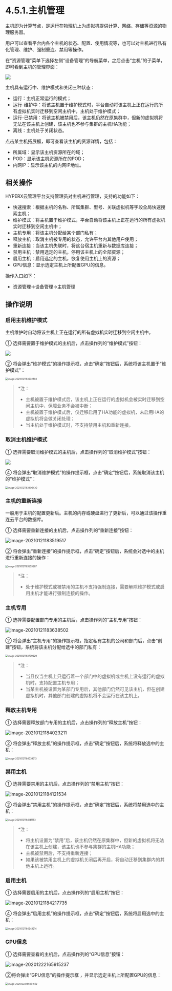 # 4.5.1.主机管理

主机即为计算节点，是运行在物理机上为虚拟机提供计算、网络、存储等资源的物理服务器。

用户可以查看平台内各个主机的状态、配置、使用情况等，也可以对主机进行私有化管理、维护、强制重连、禁用等操作。

在“资源管理”菜单下选择左侧“设备管理”的导航菜单，之后点击“主机”的子菜单，即可看到主机的管理界面：

![](host_management.assets/image-20210126150955701.png)

主机具有运行中、维护模式和关闭三种状态：

- 运行：主机正常运行的模式；
- 运行-维护中：将该主机置于维护模式时，平台自动将该主机上正在运行的所有虚拟机实时迁移到空闲主机中，主机处于维护模式；
- 运行-已禁用：将该主机被禁用后，该主机仍然在原集群中，但新的虚拟机将无法在该主机上创建，该主机也不参与集群的主机HA功能；
- 离线：主机处于关闭状态。

点击某主机拓展框，即可查看该主机的资源详情，包括：

- 所属域：显示该主机资源所在的域；
- POD：显示该主机资源所在的POD；
- 内网IP：显示该主机的内网IP地址。

## 相关操作

HYPERX云管理平台支持管理员对主机进行管理，支持的功能如下：

- 快速搜索：根据主机的名称、所属集群、型号、关联虚拟机等字段全局快速搜索主机；
- 维护模式：将主机置于维护模式，平台自动将该主机上正在运行的所有虚拟机实时迁移到空闲主机中；
- 主机专用：将该主机分配给某个部门私有；
- 释放主机：取消主机被专用的状态，允许平台内其他用户使用；
- 重新连接：当该主机失联时，将这台宿主机重新与数据库连接；
- 禁用主机：禁用选定的主机，停用该主机上的全部资源；
- 启用主机：启用选定的主机，恢复使用主机上的资源；
- GPU信息：显示选定主机上所配置GPU的信息。

操作入口如下：

- 资源管理→设备管理→主机管理

## 操作说明

### 启用主机维护模式

主机维护时自动将该主机上正在运行的所有虚拟机实时迁移到空闲主机中。

① 选择需要置于维护模式的主机后，点击操作列的“维护模式”按钮：

![](host_management.assets/image-20210121183450280.png)

② 将会弹出“维护模式”的操作提示框，点击“确定”按钮后，系统将该主机置于“维护模式”：

<img src="host_management.assets/image-20210121183202882.png" alt="image-20210121183202882" style="zoom:50%;" />

> *注：
>
>   - 主机被置于维护模式后，该主机上正在运行的虚拟机会被实时迁移到空闲主机中，保障业务不会被中断；
>   - 主机被置于维护模式后，仅迁移启用了HA功能的虚拟机，未启用HA的虚拟机将会做关闭处理；
>   - 当主机处于维护模式时，不支持禁用主机和重新连接。
>

### 取消主机维护模式

① 选择需要取消维护模式的主机后，点击操作列的“取消维护模式”按钮：

![](host_management.assets/image-20210121183344817.png)

④ 将会弹出“取消维护模式”的操作提示框，点击“确定”按钮后，系统取消该主机的“维护模式”：

<img src="host_management.assets/image-20210121183406430.png" alt="image-20210121183406430" style="zoom:50%;" />

### 主机的重新连接

一般用于主机的配置更新后。主机的内存或硬盘进行了更新后，可以通过该操作重连云平台的数据库。

① 选择需要重新连接的主机后，点击操作列的“重新连接”按钮：

![image-20210121183519517](host_management.assets/image-20210121183519517.png)

② 将会弹出“重新连接”的操作提示框，点击“确定”按钮后，系统会对选中的主机进行重新连接的操作：

<img src="host_management.assets/image-20210121183553687.png" alt="image-20210121183553687" style="zoom:50%;" />

> *注：
>
> - 处于维护模式或被禁用的主机不支持强制连接，需要解除维护模式或启用主机才能进行强制连接的操作。

### 主机专用

① 选择需要配置部门专用的主机后，点击操作列的“主机专用”按钮：

![image-20210121183638502](host_management.assets/image-20210121183638502.png)

② 将会弹出“主机专用”的操作提示框，指定私有主机的公司和部门后，点击“创建”按钮，系统将该主机分配给选中的部门私有：

<img src="host_management.assets/image-20210121183709229.png" alt="image-20210121183709229" style="zoom:50%;" />

> *注：
>
> - 当且仅当主机上只运行着一个部门中的虚拟机或主机上没有运行的虚拟机时，支持配置主机专用；
> - 当某主机被设置为某部门专用后，其他部门仍然可见该主机，但在创建虚拟机时，其他部门创建的虚拟机将不会运行在该主机上。

### 释放主机专用

① 选择需要释放部门专用的主机后，点击操作列的“释放主机”按钮：

![image-20210121184023211](host_management.assets/image-20210121184023211.png)

② 将会弹出“释放主机”的操作提示框，点击“确定”按钮后，系统将释放选中的主机：

<img src="host_management.assets/image-20210121184039313.png" alt="image-20210121184039313" style="zoom:50%;" />

### 禁用主机

① 选择需要禁用的主机后，点击操作列的“禁用主机”按钮：

![image-20210121184121534](host_management.assets/image-20210121184121534.png)

② 将会弹出“禁用主机”的操作提示框，点击“确定”按钮后，系统将禁用选中的主机：

<img src="host_management.assets/image-20210121184141163.png" alt="image-20210121184141163" style="zoom:50%;" />

> *注：
>
> - 将主机设置为“禁用”后，该主机仍然在原集群中，但新的虚拟机将无法在该主机上创建，该主机也不参与集群的主机HA功能；
> - 主机被禁用后，不支持重新连接；
> - 如果该被禁用主机上的虚拟机关闭后再开启，将自动迁移到集群内的其他主机上运行。

### 启用主机

① 选择需要启用的主机后，点击操作列的“启用主机”按钮：

![image-20210121184217735](host_management.assets/image-20210121184217735.png)

④ 将会弹出“启用主机”的操作提示框，点击“确定”按钮后，系统将启用选中的主机：

<img src="host_management.assets/image-20210121184243214.png" alt="image-20210121184243214" style="zoom:50%;" />

### GPU信息

① 选择需要查看的主机后，点击操作列的“GPU信息”按钮：

![image-20201222165915237](host_management.assets/image-20201222165915237.png)

②将会弹出“GPU信息”的操作提示框 ，并显示选定主机上所配置GPU的信息：

<img src="host_management.assets/image-20201222165931552.png" alt="image-20201222165931552" style="zoom:50%;" />